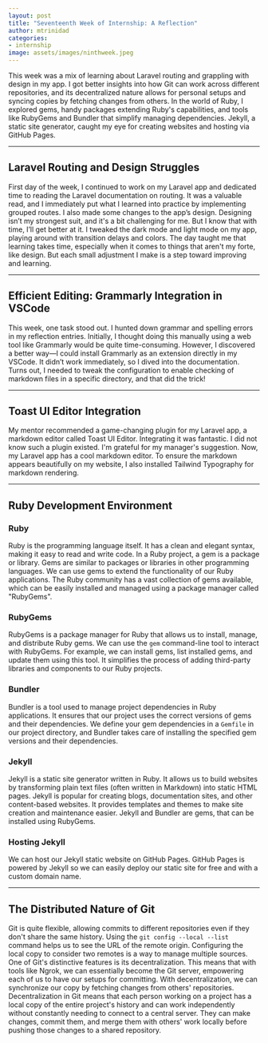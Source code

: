 ```yaml
---
layout: post
title: "Seventeenth Week of Internship: A Reflection"
author: mtrinidad
categories: 
- internship
image: assets/images/ninthweek.jpeg
---
```

This week was a mix of learning about Laravel routing and grappling with design in my app. I got better insights into how Git can work across different repositories, and its decentralized nature allows for personal setups and syncing copies by fetching changes from others. In the world of Ruby, I explored gems, handy packages extending Ruby's capabilities, and tools like RubyGems and Bundler that simplify managing dependencies. Jekyll, a static site generator, caught my eye for creating websites and hosting via GitHub Pages.

---
## Laravel Routing and Design Struggles

First day of the week, I continued to work on my Laravel app and dedicated time to reading the Laravel documentation on routing. It was a valuable read, and I immediately put what I learned into practice by implementing grouped routes. I also made some changes to the app’s design. Designing isn’t my strongest suit, and it's a bit challenging for me. But I know that with time, I’ll get better at it. I tweaked the dark mode and light mode on my app, playing around with transition delays and colors. The day taught me that learning takes time, especially when it comes to things that aren't my forte, like design. But each small adjustment I make is a step toward improving and learning.

---
## Efficient Editing: Grammarly Integration in VSCode

This week, one task stood out. I hunted down grammar and spelling errors in my reflection entries. Initially, I thought doing this manually using a web tool like Grammarly would be quite time-consuming. However, I discovered a better way—I could install Grammarly as an extension directly in my VSCode. It didn’t work immediately, so I dived into the documentation. Turns out, I needed to tweak the configuration to enable checking of markdown files in a specific directory, and that did the trick!

---
## Toast UI Editor Integration

My mentor recommended a game-changing plugin for my Laravel app, a markdown editor called Toast UI Editor. Integrating it was fantastic. I did not know such a plugin existed. I'm grateful for my manager's suggestion. Now, my Laravel app has a cool markdown editor. To ensure the markdown appears beautifully on my website, I also installed Tailwind Typography for markdown rendering.

---
## Ruby Development Environment

### Ruby

Ruby is the programming language itself. It has a clean and elegant syntax, making it easy to read and write code. In a Ruby project, a gem is a package or library. Gems are similar to packages or libraries in other programming languages. We can use gems to extend the functionality of our Ruby applications. The Ruby community has a vast collection of gems available, which can be easily installed and managed using a package manager called "RubyGems". 

### RubyGems

RubyGems is a package manager for Ruby that allows us to install, manage, and distribute Ruby gems. We can use the `gem` command-line tool to interact with RubyGems. For example, we can install gems, list installed gems, and update them using this tool. It simplifies the process of adding third-party libraries and components to our Ruby projects.

### Bundler

Bundler is a tool used to manage project dependencies in Ruby applications. It ensures that our project uses the correct versions of gems and their dependencies. We define your gem dependencies in a `Gemfile` in our project directory, and Bundler takes care of installing the specified gem versions and their dependencies.

### Jekyll

Jekyll is a static site generator written in Ruby. It allows us to build websites by transforming plain text files (often written in Markdown) into static HTML pages. Jekyll is popular for creating blogs, documentation sites, and other content-based websites. It provides templates and themes to make site creation and maintenance easier. Jekyll and Bundler are gems, that can be installed using RubyGems.

### Hosting Jekyll

We can host our  Jekyll static website on GitHub Pages. GitHub Pages is powered by Jekyll so we can easily deploy our static site for free and with a custom domain name.

---
## The Distributed Nature of Git

Git is quite flexible, allowing commits to different repositories even if they don't share the same history. Using the `git config --local --list` command helps us to see the URL of the remote origin. Configuring the local copy to consider two remotes is a way to manage multiple sources. One of Git's distinctive features is its decentralization. This means that with tools like Ngrok, we can essentially become the Git server, empowering each of us to have our setups for committing. With decentralization, we can synchronize our copy by fetching changes from others' repositories. Decentralization in Git means that each person working on a project has a local copy of the entire project's history and can work independently without constantly needing to connect to a central server. They can make changes, commit them, and merge them with others' work locally before pushing those changes to a shared repository.

